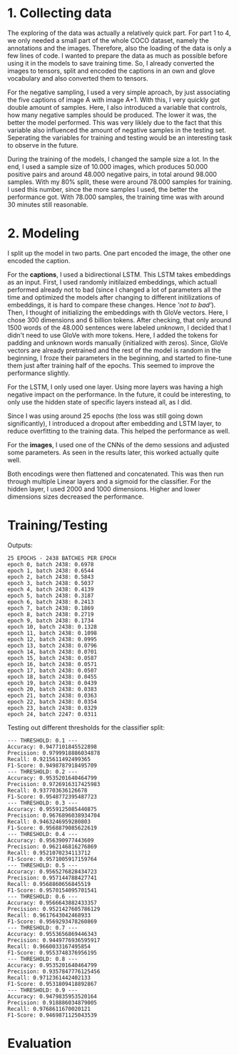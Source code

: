 # 1. Collecting data
The exploring of the data was actually a relatively quick part. For part 1 to 4, we only needed a small part of the whole COCO dataset, namely the annotations and the images. Therefore, also the loading of the data is only a few lines of code. I wanted to prepare the data as much as possible before using it in the models to save training time. So, I already converted the images to tensors, split and encoded the captions in an own and glove vocabulary and also converted them to tensors.

For the negative sampling, I used a very simple aproach, by just associating the five captions of image A with image A+1. With this, I very quickly got double amount of samples. Here, I also introduced a variable that controls, how many negative samples should be produced. The lower it was, the better the model performed. This was very liklely due to the fact that this variable also influenced the amount of negative samples in the testing set. Seperating the variables for training and testing would be an interesting task to observe in the future.

During the training of the models, I changed the sample size a lot. In the end, I used a sample size of 10.000 images, which produces 50.000 positive pairs and around 48.000 negative pairs, in total around 98.000 samples. With my 80% split, these were around 78.000 samples for training. I used this number, since the more samples I used, the better the performance got. With 78.000 samples, the training time was with around 30 minutes still reasonable.

# 2. Modeling
I split up the model in two parts. One part encoded the image, the other one encoded the caption. 

For the **captions**, I used a bidirectional LSTM. This LSTM takes embeddings as an input. First, I used randomly initilaized embeddings, which actuall performed already not to bad (since I changed a lot of parameters all the time and optimized the models after changing to different initilizations of embeddings, it is hard to compare these changes. Hence *'not to bad'*). Then, I thought of initializing the embeddings with th GloVe vectors. Here, I chose 300 dimensions and 6 billion tokens. After checking, that only around 1500 words of the 48.000 sentences were labeled *unknown*, I decided that I didn't need to use GloVe with more tokens. Here, I added the tokens for padding and unknown words manually (initialized with zeros). Since, GloVe vectors are already pretrained and the rest of the model is random in the beginning, I froze their parameters in the beginning, and started to fine-tune them just after training half of the epochs. This seemed to improve the performance slightly.

For the LSTM, I only used one layer. Using more layers was having a high negative impact on the performance. In the future, it could be interesting, to only use the hidden state of specific layers instead all, as I did.

Since I was using around 25 epochs (the loss was still going down significantly), I introduced a dropout after embedding and LSTM layer, to reduce overfitting to the training data. This helped the performance as well.

For the **images**, I used one of the CNNs of the demo sessions and adjusted some parameters. As seen in the results later, this worked actually quite well.

Both encodings were then flattened and concatenated. This was then run through multiple Linear layers and a sigmoid for the classifier. For the hidden layer, I used 2000 and 1000 dimensions. Higher and lower dimensions sizes decreased the performance.

# Training/Testing
Outputs:
```
25 EPOCHS - 2438 BATCHES PER EPOCH
epoch 0, batch 2438: 0.6978
epoch 1, batch 2438: 0.6544
epoch 2, batch 2438: 0.5843
epoch 3, batch 2438: 0.5037
epoch 4, batch 2438: 0.4139
epoch 5, batch 2438: 0.3187
epoch 6, batch 2438: 0.2413
epoch 7, batch 2438: 0.1869
epoch 8, batch 2438: 0.2719
epoch 9, batch 2438: 0.1734
epoch 10, batch 2438: 0.1328
epoch 11, batch 2438: 0.1098
epoch 12, batch 2438: 0.0995
epoch 13, batch 2438: 0.0796
epoch 14, batch 2438: 0.0701
epoch 15, batch 2438: 0.0587
epoch 16, batch 2438: 0.0571
epoch 17, batch 2438: 0.0507
epoch 18, batch 2438: 0.0455
epoch 19, batch 2438: 0.0439
epoch 20, batch 2438: 0.0383
epoch 21, batch 2438: 0.0363
epoch 22, batch 2438: 0.0354
epoch 23, batch 2438: 0.0329
epoch 24, batch 2247: 0.0311
```
Testing out different thresholds for the classifier split:
```
--- THRESHOLD: 0.1 ---
Accuracy: 0.9477101845522898
Precision: 0.9799918886034878
Recall: 0.9215611492499365
F1-Score: 0.9498787918495709
--- THRESHOLD: 0.2 ---
Accuracy: 0.9535201640464799
Precision: 0.9726916317425983
Recall: 0.937703636126678
F1-Score: 0.9548772395487723
--- THRESHOLD: 0.3 ---
Accuracy: 0.9559125085440875
Precision: 0.9676896038934704
Recall: 0.9463246959280803
F1-Score: 0.9568879085622619
--- THRESHOLD: 0.4 ---
Accuracy: 0.956390977443609
Precision: 0.962146816276869
Recall: 0.9521070234113712
F1-Score: 0.9571005917159764
--- THRESHOLD: 0.5 ---
Accuracy: 0.9565276828434723
Precision: 0.957144788427741
Recall: 0.9568860656845519
F1-Score: 0.9570154095701541
--- THRESHOLD: 0.6 ---
Accuracy: 0.9566643882433357
Precision: 0.9521427605786129
Recall: 0.9617643042468933
F1-Score: 0.9569293478260869
--- THRESHOLD: 0.7 ---
Accuracy: 0.9553656869446343
Precision: 0.9449776936595917
Recall: 0.9660033167495854
F1-Score: 0.9553748376956195
--- THRESHOLD: 0.8 ---
Accuracy: 0.9535201640464799
Precision: 0.9357847776125456
Recall: 0.9712361442402133
F1-Score: 0.9531809418892867
--- THRESHOLD: 0.9 ---
Accuracy: 0.9479835953520164
Precision: 0.918886034879005
Recall: 0.9768611670020121
F1-Score: 0.9469871125043539
```

# Evaluation